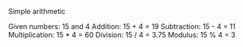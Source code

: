 Simple arithmetic

Given numbers: 15 and 4
Addition: 15 + 4 = 19
Subtraction: 15 - 4 = 11
Multiplication: 15 * 4 = 60
Division: 15 / 4 = 3.75
Modulus: 15 % 4 = 3
